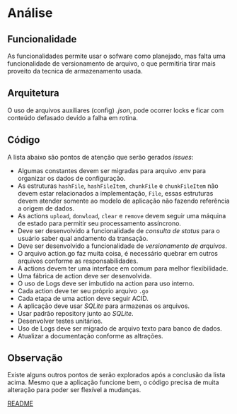 # Análise

## Funcionalidade
As funcionalidades permite usar o sofware como planejado, mas falta uma funcionalidade de versionamento de arquivo, o que permitiria tirar mais proveito da tecnica de armazenamento usada.

## Arquitetura
O uso de arquivos auxiliares (config) *.json*, pode ocorrer locks e ficar com conteúdo defasado devido a falha em rotina.

## Código
A lista abaixo são pontos de atenção que serão gerados _issues_:
- Algumas constantes devem ser migradas para arquivo .env para organizar os dados de configuração.
- As estruturas `hashFile`, `hashFileItem`, `chunkFile` e `chunkFileItem` não devem estar relacionados a implementação, `File`, essas estruturas devem atender somente ao modelo de aplicação não fazendo referência a origem de dados.
- As actions `upload`, `donwload`, `clear` e `remove` devem seguir uma máquina de estado para permitir seu processamento assíncrono.
- Deve ser desenvolvido a funcionalidade de *consulta de status* para o usuário saber qual andamento da transação.
- Deve ser desenvolvido a funcionalidade de *versionamento de arquivos*.
- O arquivo action.go faz muita coisa, é necessário quebrar em outros arquivos conforme as responsabilidades.
- A actions devem ter uma interface em comum para melhor flexibilidade.
- Uma fábrica de action deve ser desenvolvida.
- O uso de Logs deve ser imbutido na action para uso interno.
- Cada action deve ter seu próprio arquivo `.go`
- Cada etapa de uma action deve seguir ACID.
- A aplicação deve usar *SQLite* para armazenas os arquivos.
- Usar padrão repository junto ao *SQLite*.
- Desenvolver testes unitários.
- Uso de Logs deve ser migrado de arquivo texto para banco de dados.
- Atualizar a documentação conforme as altrações.

## Observação
Existe alguns outros pontos de serão explorados após a conclusão da lista acima.
Mesmo que a aplicação funcione bem, o código precisa de muita alteração para poder ser flexível a mudanças.

[README](./README.md)
